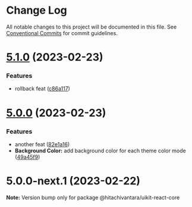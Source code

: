 # Change Log

All notable changes to this project will be documented in this file.
See [Conventional Commits](https://conventionalcommits.org) for commit guidelines.

# [5.1.0](https://github.com/lumada-design/hv-uikit-react/compare/@hitachivantara/uikit-react-core@5.0.0...@hitachivantara/uikit-react-core@5.1.0) (2023-02-23)

### Features

- rollback feat ([c86a117](https://github.com/lumada-design/hv-uikit-react/commit/c86a1170ed01d3d38c5ad6ccd1a81c54f567c29e))

# [5.0.0](https://github.com/lumada-design/hv-uikit-react/compare/@hitachivantara/uikit-react-core@5.0.0-next.1...@hitachivantara/uikit-react-core@5.0.0) (2023-02-23)

### Features

- another feat ([82e1a16](https://github.com/lumada-design/hv-uikit-react/commit/82e1a16cfad21caa792195ddcf81ee550438b8f0))
- **Background Color:** add background color for each theme color mode ([49a45f9](https://github.com/lumada-design/hv-uikit-react/commit/49a45f9a6b82acd6f746855d1fe32951e13cf0f4))

# 5.0.0-next.1 (2023-02-22)

**Note:** Version bump only for package @hitachivantara/uikit-react-core
